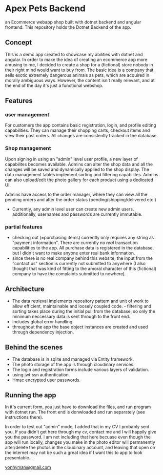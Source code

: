 
# Apex Pets Backend
an Ecommerce webapp shop built with dotnet backend and angular frontend. This repository holds the Dotnet Backend of the app. 

## Concept
This is a demo app created to showcase my abilities with dotnet and angular. In order to make the idea of creating an ecommerce app more amusing to me, 
I decided to create a shop for a (fictional) store nobody in their right mind would want to buy from. The basic idea is a company that sells exotic extremely dangerous
animals as pets, which are acquired in morally ambiguous ways. However, the content isn't really relevant, and at the end of the day it's just a functional webshop. 

## Features
### user management
For customers the app contains basic registration, login, and profile editing capabilities. They can manage their shopping carts, checkout items and view their 
past orders. All changes are consistently tracked in the database.

### Shop management
Upon signing in using an "admin" level user profile, a new layer of capabilites becomes available. Admins can alter the shop data and all the changes will be saved and dynamically applied to the shop display. 
The data management tables implement sorting and filtering capabilites.
Admins can also upload/edit the photo gallery for each product using a dedicated UI.

Admins have access to the order manager, where they can view all the pending orders and alter the order status (pending/shipping/delivered etc.)

- Currently, any admin level user can create new admin users. additionally, usernames and passwords are currently immutable. 

### partial features
- checking out (=purchasing items) currently only requires any string as "payment information". There are currently no _real_ transaction capabilities to the app. All purchase data is registered in the database, 
but I didn't want to make anyone enter real bank information. 
-  since there is no real company behind this website, the input from the "contact us" section is currently not submitted to anywhere (I also thought that was kind of fitting to the amoral character of this (fictional) company to have the complaints submitted to nowhere).  

## Architecture

- The data retrieval implements repository pattern and unit of work to allow efficient, maintainable and loosely coupled code.  - filtering and sorting takes place during the initial pull from the database, so only the minimum neccessary data is sent through to the front end. 
- includes global error handling. 
- throughout the app the base object instances are created and used through dependency injection. 


## Behind the scenes

- The database is in sqlite and managed via Entity framework. 
- The photo storage of the app is through cloudinary services. 
- The login and registration forms include various layers of validation. 
- using jwt ssn authentication. 
- Hmac encrypted user passwords. 


## Running the app

In it's current form, you just have to download the files, and run program with dotnet run. The front end is donwloaded and run separately (see instructions there). 

In order to test out "admin" mode, I added that in my CV I probably sent you. If you didn't get here through my cv, contact me and I will happily give you the password. I am not including that here becuase even though the app will
run locally, changes you make in the photo editor will permanently alter/delete the photos in the cloudinary account, and leaving that open on the internet may not be such a great idea if I want this to app to look presentable... 

yonhyman@gmail.com

